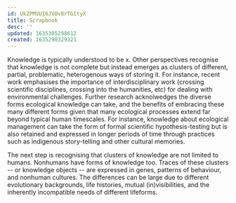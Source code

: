 ```yaml
---
id: UkZPMVUI6JV0v8rTGItyX
title: Scrapbook
desc: ''
updated: 1635305298612
created: 1635298329321
---
```




Knowledge is typically understood to be x. Other perspectives recognise that knowledge is not complete but instead emerges as clusters of different, partial, problematic, heterogenous ways of storing it. For instance, recent work emphasises the importance of interdisciplinary work (crossing scientific disciplines, crossing into the humanities, etc) for dealing with environmental challenges. Further research acknolwedges the diverse forms ecological knowledge can take, and the benefits of embracing these many different forms given that many ecological processes extend far beyond typical human timescales. For instance, knowledge about ecological management can take the form of formal scientific hypothesis-testing but is also retained and expressed in longer periods of time through practices such as indigenous story-telling and other cultural memories.

The next step is recognising that  clusters of knowledge are not limited to humans. Nonhumans have forms of knowledge too. Traces of these clusters -- or knowledge objects -- are expressed in genes, patterns of behaviour, and nonhuman cultures. The differences can be large due to different evolutionary backgrounds, life histories, mutual (in)visibilities, and the inherently incompatible needs of different lifeforms.


